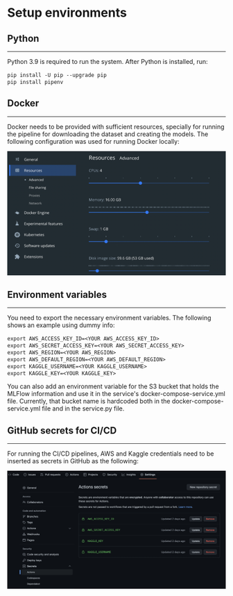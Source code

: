 # Setup environments

## Python
---

Python 3.9 is required to run the system.
After Python is installed, run:
```
pip install -U pip --upgrade pip
pip install pipenv
```


## Docker
---

Docker needs to be provided with sufficient resources, specially for running the pipeline for downloading the dataset and creating the models.
The following configuration was used for running Docker locally:

![Docker config](../imgs/docker_config.png)


## Environment variables
---

You need to export the necessary environment variables. The following shows an example using dummy info:
```
export AWS_ACCESS_KEY_ID=<YOUR AWS_ACCESS_KEY_ID>
export AWS_SECRET_ACCESS_KEY=<YOUR AWS_SECRET_ACCESS_KEY>
export AWS_REGION=<YOUR AWS_REGION>
export AWS_DEFAULT_REGION=<YOUR AWS_DEFAULT_REGION>
export KAGGLE_USERNAME=<YOUR KAGGLE_USERNAME>
export KAGGLE_KEY=<YOUR KAGGLE_KEY>
```

You can also add an environment variable for the S3 bucket that holds the MLFlow information and use it in the service's docker-compose-service.yml file. 
Currently, that bucket name is hardcoded both in the docker-compose-service.yml file and in the service.py file.


## GitHub secrets for CI/CD
---

For running the CI/CD pipelines, AWS and Kaggle credentials need to be inserted as secrets in GitHub as the following:

![GitHub Secrets](../imgs/github_secrets.png)
